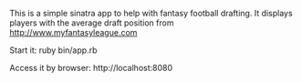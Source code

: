This is a simple sinatra app to help with fantasy football drafting.  It displays players with the average draft position from http://www.myfantasyleague.com

Start it:
ruby bin/app.rb

Access it by browser:
http://localhost:8080
